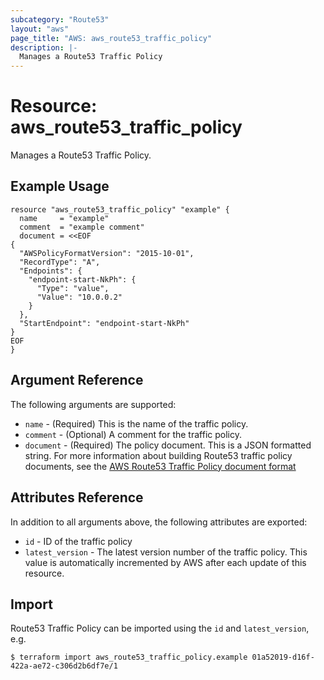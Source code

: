 ```yaml
---
subcategory: "Route53"
layout: "aws"
page_title: "AWS: aws_route53_traffic_policy"
description: |-
  Manages a Route53 Traffic Policy
---
```


# Resource: aws_route53_traffic_policy

Manages a Route53 Traffic Policy.

## Example Usage

```hcl
resource "aws_route53_traffic_policy" "example" {
  name     = "example"
  comment  = "example comment"
  document = <<EOF
{
  "AWSPolicyFormatVersion": "2015-10-01",
  "RecordType": "A",
  "Endpoints": {
    "endpoint-start-NkPh": {
      "Type": "value",
      "Value": "10.0.0.2"
    }
  },
  "StartEndpoint": "endpoint-start-NkPh"
}
EOF
}
```

## Argument Reference

The following arguments are supported:

* `name` - (Required) This is the name of the traffic policy.
* `comment` - (Optional) A comment for the traffic policy.
* `document` - (Required) The policy document. This is a JSON formatted string. For more information about building Route53 traffic policy documents, see the [AWS Route53 Traffic Policy document format](https://docs.aws.amazon.com/Route53/latest/APIReference/api-policies-traffic-policy-document-format.html)

## Attributes Reference

In addition to all arguments above, the following attributes are exported:

* `id` - ID of the traffic policy
* `latest_version` - The latest version number of the traffic policy. This value is automatically incremented by AWS after each update of this resource.


## Import

Route53 Traffic Policy can be imported using the `id` and `latest_version`, e.g.

```
$ terraform import aws_route53_traffic_policy.example 01a52019-d16f-422a-ae72-c306d2b6df7e/1
```
